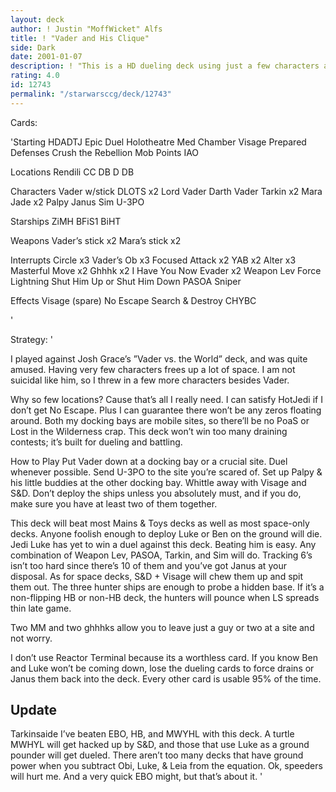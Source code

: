 ```yaml
---
layout: deck
author: ! Justin "MoffWicket" Alfs
title: ! "Vader and His Clique"
side: Dark
date: 2001-01-07
description: ! "This is a HD dueling deck using just a few characters and a lot of high destinies."
rating: 4.0
id: 12743
permalink: "/starwarsccg/deck/12743"
---
```

Cards: 

'Starting
HDADTJ
Epic Duel
Holotheatre
Med Chamber
Visage
Prepared Defenses
Crush the Rebellion
Mob Points
IAO

Locations
Rendili
CC DB
D DB

Characters
Vader w/stick
DLOTS x2
Lord Vader
Darth Vader
Tarkin x2
Mara Jade x2
Palpy
Janus
Sim
U-3PO

Starships
ZiMH
BFiS1
BiHT

Weapons
Vader’s stick x2
Mara’s stick x2

Interrupts
Circle x3
Vader’s Ob x3
Focused Attack x2
YAB x2
Alter x3
Masterful Move x2
Ghhhk x2
I Have You Now
Evader x2
Weapon Lev
Force Lightning
Shut Him Up or Shut Him Down
PASOA
Sniper

Effects
Visage (spare)
No Escape
Search & Destroy
CHYBC


'

Strategy: '

I played against Josh Grace’s ”Vader vs. the World” deck, and was quite amused.  Having very few characters frees up a lot of space.  I am not suicidal like him, so I threw in a few more characters besides Vader.

Why so few locations?  Cause that’s all I really need.  I can satisfy HotJedi if I don’t get No Escape.  Plus I can guarantee there won’t be any zeros floating around.  Both my docking bays are mobile sites, so there’ll be no PoaS or Lost in the Wilderness crap.	This deck won’t win too many draining contests; it’s built for dueling and battling.

How to Play
Put Vader down at a docking bay or a crucial site.  Duel whenever possible.  Send U-3PO to the site you’re scared of.  Set up Palpy & his little buddies at the other docking bay.  Whittle away with Visage and S&D.  Don’t deploy the ships unless you absolutely must, and if you do, make sure you have at least two of them together.

This deck will beat most Mains & Toys decks as well as most space-only decks.  Anyone foolish enough to deploy Luke or Ben on the ground will die.  Jedi Luke has yet to win a duel against this deck.	Beating him is easy.  Any combination of Weapon Lev, PASOA, Tarkin, and Sim will do.  Tracking 6’s isn’t too hard since there’s 10 of them and you’ve got Janus at your disposal.  As for space decks, S&D + Visage will chew them up and spit them out.  The three hunter ships are enough to probe a hidden base.  If it’s a non-flipping HB or non-HB deck, the hunters will pounce when LS spreads thin late game.

Two MM and two ghhhks allow you to leave just a guy or two at a site and not worry.

I don’t use Reactor Terminal because its a worthless card.  If you know Ben and Luke won’t be coming down, lose the dueling cards to force drains or Janus them back into the deck.  Every other card is usable 95% of the time.

Update
------
Tarkinsaide I’ve beaten EBO, HB, and MWYHL with this deck.  A turtle MWHYL will get hacked up by S&D, and those that use Luke as a ground pounder will get dueled.  There aren’t too many decks that have ground power when you subtract Obi, Luke, & Leia from the equation.  Ok, speeders will hurt me.  And a very quick EBO might, but that’s about it. '
